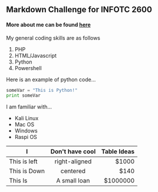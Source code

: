 ## Markdown Challenge for INFOTC 2600
#### More about me can be found [here](https://github.com/mister-mellow/markdownChallenge/blob/master/aboutMe.md)

My general coding skills are as follows
1. PHP
2. HTML/Javascript
3. Python
4. Powershell

Here is an example of python code...

```python
someVar = "This is Python!"
print someVar
```


I am familiar with...
* Kali Linux
* Mac OS
* Windows
* Raspi OS

|I       | Don't have cool      | Table Ideas  |
| ------------- |:-------------:| -----:|
| This is left  | right-aligned | $1000 |
| This is Down  | centered      | $140|
| This Is | A small loan  | $1000000 |
